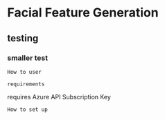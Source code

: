# Facial Feature Generation
## testing
### smaller test
```
How to user
```
```
requirements
```
requires Azure API  Subscription Key
```
How to set up
```
